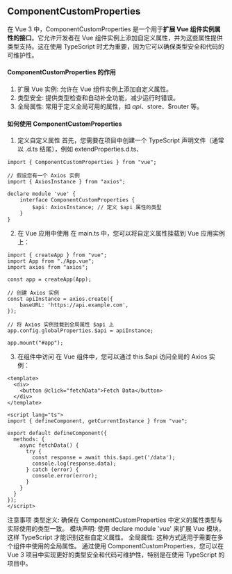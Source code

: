 ## ComponentCustomProperties

在 Vue 3 中，ComponentCustomProperties 是一个用于**扩展 Vue 组件实例属性的接口**。它允许开发者在 Vue 组件实例上添加自定义属性，并为这些属性提供类型支持。这在使用 TypeScript 时尤为重要，因为它可以确保类型安全和代码的可维护性。
#### ComponentCustomProperties 的作用
1. 扩展 Vue 实例: 允许在 Vue 组件实例上添加自定义属性。
2. 类型安全: 提供类型检查和自动补全功能，减少运行时错误。
3. 全局属性: 常用于定义全局可用的属性，如 $api、$store、$router 等。
   
#### 如何使用 ComponentCustomProperties
1. 定义自定义属性
首先，您需要在项目中创建一个 TypeScript 声明文件（通常以 .d.ts 结尾），例如 extendProperties.d.ts、
```
import { ComponentCustomProperties } from "vue";

// 假设您有一个 Axios 实例
import { AxiosInstance } from "axios";

declare module 'vue' {
    interface ComponentCustomProperties {
        $api: AxiosInstance; // 定义 $api 属性的类型
    }
}
```
2. 在 Vue 应用中使用
在 main.ts 中，您可以将自定义属性挂载到 Vue 应用实例上：
```
import { createApp } from "vue";
import App from "./App.vue";
import axios from "axios";

const app = createApp(App);

// 创建 Axios 实例
const apiInstance = axios.create({
    baseURL: 'https://api.example.com',
});

// 将 Axios 实例挂载到全局属性 $api 上
app.config.globalProperties.$api = apiInstance;

app.mount("#app");
```
3. 在组件中访问
在 Vue 组件中，您可以通过 this.$api 访问全局的 Axios 实例：
```
<template>
  <div>
    <button @click="fetchData">Fetch Data</button>
  </div>
</template>

<script lang="ts">
import { defineComponent, getCurrentInstance } from "vue";

export default defineComponent({
  methods: {
    async fetchData() {
      try {
        const response = await this.$api.get('/data');
        console.log(response.data);
      } catch (error) {
        console.error(error);
      }
    }
  }
});
</script>
```

注意事项
类型定义: 确保在 ComponentCustomProperties 中定义的属性类型与实际使用的类型一致。
模块声明: 使用 declare module 'vue' 来扩展 Vue 模块，这样 TypeScript 才能识别这些自定义属性。
全局属性: 这种方式适用于需要在多个组件中使用的全局属性。
通过使用 ComponentCustomProperties，您可以在 Vue 3 项目中实现更好的类型安全和代码可维护性，特别是在使用 TypeScript 的项目中。